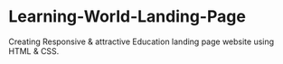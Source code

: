 # Learning-World-Landing-Page
Creating Responsive  &amp; attractive Education landing page website using HTML &amp; CSS.
